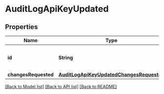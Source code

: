# AuditLogApiKeyUpdated

## Properties
Name | Type | Description | Notes
------------ | ------------- | ------------- | -------------
**id** | **String** | The tracking ID of the API key. | [optional] 
**changesRequested** | [**AuditLogApiKeyUpdatedChangesRequested**](AuditLogApiKeyUpdatedChangesRequested.md) |  | [optional] 

[[Back to Model list]](../README.md#documentation-for-models) [[Back to API list]](../README.md#documentation-for-api-endpoints) [[Back to README]](../README.md)



